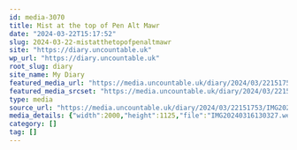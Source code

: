 ```yaml
---
id: media-3070
title: Mist at the top of Pen Alt Mawr
date: "2024-03-22T15:17:52"
slug: 2024-03-22-mistatthetopofpenaltmawr
site: "https://diary.uncountable.uk"
wp_url: "https://diary.uncountable.uk"
root_slug: diary
site_name: My Diary
featured_media_url: "https://media.uncountable.uk/diary/2024/03/22151753/IMG20240316130327.webp"
featured_media_srcset: "https://media.uncountable.uk/diary/2024/03/22151753/IMG20240316130327-300x169.webp 300w, https://media.uncountable.uk/diary/2024/03/22151753/IMG20240316130327-1024x576.webp 1024w, https://media.uncountable.uk/diary/2024/03/22151753/IMG20240316130327-150x150.webp 150w, https://media.uncountable.uk/diary/2024/03/22151753/IMG20240316130327-640x360.webp 640w, https://media.uncountable.uk/diary/2024/03/22151753/IMG20240316130327.webp 2000w"
type: media
source_url: "https://media.uncountable.uk/diary/2024/03/22151753/IMG20240316130327.webp"
media_details: {"width":2000,"height":1125,"file":"IMG20240316130327.webp","filesize":194182,"sizes":{"medium":{"file":"IMG20240316130327-300x169.webp","width":300,"height":169,"filesize":9854,"mime_type":"image/webp","source_url":"https://media.uncountable.uk/diary/2024/03/22151753/IMG20240316130327-300x169.webp"},"large":{"file":"IMG20240316130327-1024x576.webp","width":1024,"height":576,"filesize":105846,"mime_type":"image/webp","source_url":"https://media.uncountable.uk/diary/2024/03/22151753/IMG20240316130327-1024x576.webp"},"thumbnail":{"file":"IMG20240316130327-150x150.webp","width":150,"height":150,"filesize":4940,"mime_type":"image/webp","source_url":"https://media.uncountable.uk/diary/2024/03/22151753/IMG20240316130327-150x150.webp"},"mobwidth":{"file":"IMG20240316130327-640x360.webp","width":640,"height":360,"filesize":42068,"mime_type":"image/webp","source_url":"https://media.uncountable.uk/diary/2024/03/22151753/IMG20240316130327-640x360.webp"},"full":{"file":"IMG20240316130327.webp","width":2000,"height":1125,"mime_type":"image/webp","source_url":"https://media.uncountable.uk/diary/2024/03/22151753/IMG20240316130327.webp"}},"image_meta":{"aperture":"0","credit":"","camera":"","caption":"","created_timestamp":"0","copyright":"","focal_length":"0","iso":"0","shutter_speed":"0","title":"","orientation":"0","keywords":[]}}
category: []
tag: []
---
```


